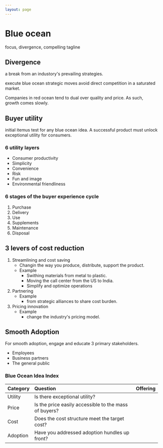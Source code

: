 ```yaml
---
layout: page
---
```


# Blue ocean

focus, divergence, compelling tagline

## Divergence

a break from an industory's prevailing strategies.

execute blue ocean strategic moves avoid direct competition in a saturated market.




Companies in red ocean tend to dual over quality and price. As such, growth comes slowly.


## Buyer utility

initial itemus test for any blue ocean idea.
A successful product must unlock exceptional utility for consumers.

### 6 utility layers

* Consumer productivity
* Simplicity
* Convenience
* Risk
* Fun and image
* Environmental friendliness

### 6 stages of the buyer experience cycle

1. Purchase
1. Delivery
1. Use
1. Supplements
1. Maintenance
1. Disposal


## 3 levers of cost reduction

1. Streamlining and cost saving
    * Changin the way you produce, distribute, support the product.
    * Example
        * Swithing materials from metal to plastic.
        * Moving the call center from the US to India.
        * Simplify and optimize operations
1. Partnering
    * Example
        * from strategic alliances to share cost burden.
1. Pricing innovation
    * Example
        * change the industry's pricing model.

## Smooth Adoption

For smooth adoption, engage and educate 3 primary stakeholders.

* Employees
* Business partners
* The general public

### Blue Ocean Idea Index

| Category | Question | Offering |
|:--|:--|:--|
| Utility | Is there exceptional utility? | |
| Price | Is the price easily accessible to the mass of buyers? | |
| Cost | Does the cost structure meet the target cost? | |
| Adoption | Have you addressed adoption hundles up front? | |
